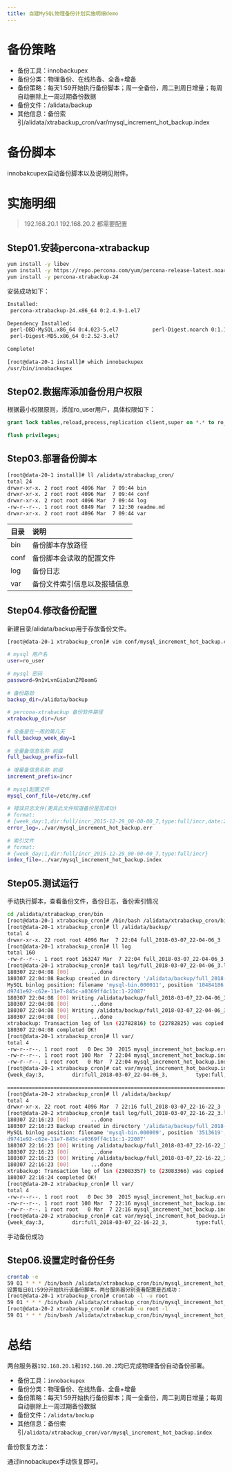 ```yaml
---
title: 自建MySQL物理备份计划实施明细demo
---
```


# 备份策略

- 备份工具：innobackupex
- 备份分类：物理备份、在线热备、全备+增备
- 备份策略：每天1:59开始执行备份脚本；周一全备份，周二到周日增量；每周自动删除上一周过期备份数据
- 备份文件：/alidata/backup
- 其他信息：备份索引/alidata/xtrabackup_cron/var/mysql_increment_hot_backup.index

# 备份脚本

innobakcupex自动备份脚本以及说明见附件。

# 实施明细

> 192.168.20.1 192.168.20.2 都需要配置

## Step01.安装percona-xtrabackup

```bash
yum install -y libev
yum install -y https://repo.percona.com/yum/percona-release-latest.noarch.rpm 
yum install -y percona-xtrabackup-24
```

安装成功如下：

```bash
Installed:
 percona-xtrabackup-24.x86_64 0:2.4.9-1.el7                                               
 
Dependency Installed:
 perl-DBD-MySQL.x86_64 0:4.023-5.el7           perl-Digest.noarch 0:1.17-245.el7         
 perl-Digest-MD5.x86_64 0:2.52-3.el7         
 
Complete!
 
[root@data-20-1 install]# which innobackupex
/usr/bin/innobackupex
```

## Step02.数据库添加备份用户权限

根据最小权限原则，添加ro_user用户，具体权限如下：

```sql
grant lock tables,reload,process,replication client,super on *.* to ro_user@'localhost' identified by '9n1vLvnGia1unZPBoamG';
 
flush privileges;
```

## Step03.部署备份脚本

```bash
[root@data-20-1 install]# ll /alidata/xtrabackup_cron/
total 24
drwxr-xr-x. 2 root root 4096 Mar  7 09:44 bin
drwxr-xr-x. 2 root root 4096 Mar  7 09:44 conf
drwxr-xr-x. 2 root root 4096 Mar  7 09:44 log
-rw-r--r--. 1 root root 6849 Mar  7 12:30 readme.md
drwxr-xr-x. 2 root root 4096 Mar  7 09:44 var
```

| 目录 | 说明                         |
| :--- | :--------------------------- |
| bin  | 备份脚本存放路径             |
| conf | 备份脚本会读取的配置文件     |
| log  | 备份日志                     |
| var  | 备份文件索引信息以及报错信息 |

## Step04.修改备份配置

新建目录/alidata/backup用于存放备份文件。

```bash
[root@data-20-1 xtrabackup_cron]# vim conf/mysql_increment_hot_backup.conf
 
# mysql 用户名
user=ro_user
 
# mysql 密码
password=9n1vLvnGia1unZPBoamG
 
# 备份路劲
backup_dir=/alidata/backup
 
# percona-xtrabackup 备份软件路径
xtrabackup_dir=/usr
 
# 全备是在一周的第几天
full_backup_week_day=1
 
# 全量备信息名称 前缀
full_backup_prefix=full
 
# 增量备信息名称 前缀
increment_prefix=incr
 
# mysql配置文件
mysql_conf_file=/etc/my.cnf
 
# 错误日志文件(更具此文件知道备份是否成功)
# format:
# {week_day:1,dir:full/incr_2015-12-29_00-00-00_7,type:full/incr,date:2015-12-30}
error_log=../var/mysql_increment_hot_backup.err
 
# 索引文件
# format:
# {week_day:1,dir:full/incr_2015-12-29_00-00-00_7,type:full/incr}
index_file=../var/mysql_increment_hot_backup.index
```

## Step05.测试运行

手动执行脚本，查看备份文件，备份日志，备份索引情况

```bash
cd /alidata/xtrabackup_cron/bin
[root@data-20-1 xtrabackup_cron]# /bin/bash /alidata/xtrabackup_cron/bin/mysql_increment_hot_backup.sh
[root@data-20-1 xtrabackup_cron]# ll /alidata/backup/
total 4
drwxr-xr-x. 22 root root 4096 Mar  7 22:04 full_2018-03-07_22-04-06_3
[root@data-20-1 xtrabackup_cron]# ll log
total 160
-rw-r--r--. 1 root root 163247 Mar  7 22:04 full_2018-03-07_22-04-06_3.log
[root@data-20-1 xtrabackup_cron]# tail log/full_2018-03-07_22-04-06_3.log
180307 22:04:08 [00]       ...done
180307 22:04:08 Backup created in directory '/alidata/backup/full_2018-03-07_22-04-06_3/'
MySQL binlog position: filename 'mysql-bin.000011', position '10484186', GTID of the last change '24097bb4-c631-11e7-8a3e-a0369ff4c124:1-9626,
d9741e92-c62e-11e7-845c-a0369ff4c11c:1-22087'
180307 22:04:08 [00] Writing /alidata/backup/full_2018-03-07_22-04-06_3/backup-my.cnf
180307 22:04:08 [00]       ...done
180307 22:04:08 [00] Writing /alidata/backup/full_2018-03-07_22-04-06_3/xtrabackup_info
180307 22:04:08 [00]       ...done
xtrabackup: Transaction log of lsn (22782816) to (22782825) was copied.
180307 22:04:08 completed OK!
[root@data-20-1 xtrabackup_cron]# ll var/
total 4
-rw-r--r--. 1 root root   0 Dec 30  2015 mysql_increment_hot_backup.err
-rw-r--r--. 1 root root 100 Mar  7 22:04 mysql_increment_hot_backup.index
-rw-r--r--. 1 root root   0 Mar  7 22:04 mysql_increment_hot_backup.index_2018-03-06
[root@data-20-1 xtrabackup_cron]# cat var/mysql_increment_hot_backup.index
{week_day:3,         dir:full_2018-03-07_22-04-06_3,         type:full,         date:2018-03-07}
 
==============================================================================================
[root@data-20-2 xtrabackup_cron]# ll /alidata/backup/
total 4
drwxr-xr-x. 22 root root 4096 Mar  7 22:16 full_2018-03-07_22-16-22_3
[root@data-20-2 xtrabackup_cron]# tail log/full_2018-03-07_22-16-22_3.log
180307 22:16:23 [00]       ...done
180307 22:16:23 Backup created in directory '/alidata/backup/full_2018-03-07_22-16-22_3/'
MySQL binlog position: filename 'mysql-bin.000009', position '3513619', GTID of the last change '24097bb4-c631-11e7-8a3e-a0369ff4c124:1-9628,
d9741e92-c62e-11e7-845c-a0369ff4c11c:1-22087'
180307 22:16:23 [00] Writing /alidata/backup/full_2018-03-07_22-16-22_3/backup-my.cnf
180307 22:16:23 [00]       ...done
180307 22:16:23 [00] Writing /alidata/backup/full_2018-03-07_22-16-22_3/xtrabackup_info
180307 22:16:23 [00]       ...done
xtrabackup: Transaction log of lsn (23083357) to (23083366) was copied.
180307 22:16:24 completed OK!
[root@data-20-2 xtrabackup_cron]# ll var/
total 4
-rw-r--r--. 1 root root   0 Dec 30  2015 mysql_increment_hot_backup.err
-rw-r--r--. 1 root root 100 Mar  7 22:16 mysql_increment_hot_backup.index
-rw-r--r--. 1 root root   0 Mar  7 22:16 mysql_increment_hot_backup.index_2018-03-06
[root@data-20-2 xtrabackup_cron]# cat var/mysql_increment_hot_backup.index
{week_day:3,         dir:full_2018-03-07_22-16-22_3,         type:full,         date:2018-03-07}
```

手动备份成功

## Step06.设置定时备份任务

```bash
crontab -e
59 01 * * * /bin/bash /alidata/xtrabackup_cron/bin/mysql_increment_hot_backup.sh
设置每日01:59分开始执行该备份脚本，两台服务器分别查看配置是否成功：
[root@data-20-1 xtrabackup_cron]# crontab -l -u root
59 01 * * * /bin/bash /alidata/xtrabackup_cron/bin/mysql_increment_hot_backup.sh
[root@data-20-2 xtrabackup_cron]# crontab -u root -l
59 01 * * * /bin/bash /alidata/xtrabackup_cron/bin/mysql_increment_hot_backup.sh
```

# 总结

两台服务器`192.168.20.1`和`192.168.20.2`均已完成物理备份自动备份部署。

- 备份工具：`innobackupex`
- 备份分类：物理备份、在线热备、全备+增备
- 备份策略：每天1:59开始执行备份脚本；周一全备份，周二到周日增量；每周自动删除上一周过期备份数据
- 备份文件：`/alidata/backup`
- 其他信息：备份索引`/alidata/xtrabackup_cron/var/mysql_increment_hot_backup.index`

备份恢复方法：

通过innobackupex手动恢复即可。
